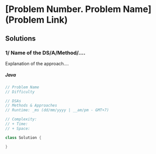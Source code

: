 <!-- problem:start -->
# [Problem Number. Problem Name](Problem Link)
## Solutions
<!-- solution:start -->
### 1/ Name of the DS/A/Method/....
<!-- tabs:start -->
Explanation of the approach....
##### Java
```java
// Problem Name
// Difficulty

// DSAs
// Methods & Approaches
// Runtime: _ms (dd/mm/yyyy | __am/pm - GMT+7)

// Complexity:
// + Time:
// + Space:

class Solution {

}
```
<!-- tabs:end -->
<!-- solution:end -->
<!-- problem:end -->
